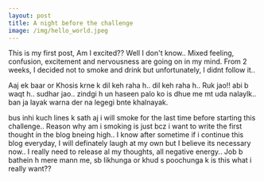 ```yaml
---
layout: post
title: A night before the challenge
image: /img/hello_world.jpeg
---
```


This is my first post, Am I excited?? 
Well I don't know.. Mixed feeling, confusion, excitement and nervousness are going on in my mind. From 2 weeks, I decided not to smoke and drink but unfortunately, I didnt follow it.. 

Aaj ek baar or Khosis krne k dil keh raha h.. 
dil keh raha h.. Ruk jao!! abi b waqt h.. sudhar jao.. 
zindgi h un haseen palo ko is dhue me mt uda nalaylk..
ban ja layak warna der na legegi bnte khalnayak. 


bus inhi kuch lines k sath aj i will smoke for the last time before starting this challenge.. Reason why am i smoking is just bcz i want to write the first thought in the blog bneing high.. I know after sometime if i continue this blog everyday, I will definately laugh at my own but I believe its necessary now.. I really need to release al my thoughts, all negative energy.. 
Job b bathein h mere mann me, sb likhunga or khud s poochunga k is this what i really want?? 


